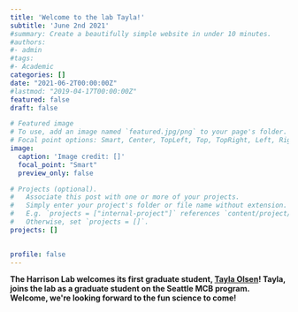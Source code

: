 ```yaml
---
title: 'Welcome to the lab Tayla!'
subtitle: 'June 2nd 2021'
#summary: Create a beautifully simple website in under 10 minutes.
#authors:
#- admin
#tags:
#- Academic
categories: []
date: "2021-06-2T00:00:00Z"
#lastmod: "2019-04-17T00:00:00Z"
featured: false
draft: false

# Featured image
# To use, add an image named `featured.jpg/png` to your page's folder.
# Focal point options: Smart, Center, TopLeft, Top, TopRight, Left, Right, BottomLeft, Bottom, BottomRight
image:
  caption: 'Image credit: []'
  focal_point: "Smart"
  preview_only: false

# Projects (optional).
#   Associate this post with one or more of your projects.
#   Simply enter your project's folder or file name without extension.
#   E.g. `projects = ["internal-project"]` references `content/project/deep-learning/index.md`.
#   Otherwise, set `projects = []`.
projects: []

  
profile: false  
---
```


**The Harrison Lab welcomes its first graduate student, [Tayla Olsen](/authors/tayla/)! Tayla, joins the lab as a graduate student on the Seattle MCB program. Welcome, we're looking forward to the fun science to come!**



